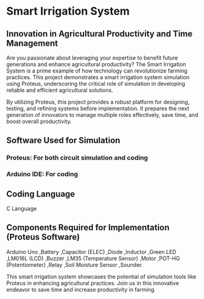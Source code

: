 # Smart Irrigation System
## Innovation in Agricultural Productivity and Time Management
Are you passionate about leveraging your expertise to benefit future generations and enhance agricultural productivity? The Smart Irrigation System is a prime example of how technology can revolutionize farming practices. This project demonstrates a smart irrigation system simulation using Proteus, underscoring the critical role of simulation in developing reliable and efficient agricultural solutions.

By utilizing Proteus, this project provides a robust platform for designing, testing, and refining systems before implementation. It prepares the next generation of innovators to manage multiple roles effectively, save time, and boost overall productivity.

## Software Used for Simulation
### Proteus: For both circuit simulation and coding
### Arduino IDE: For coding
## Coding Language
C Language
## Components Required for Implementation (Proteus Software)
Arduino Uno
,Battery
,Capacitor (ELEC)
,Diode
,Inductor
,Green LED
,LM016L (LCD)
,Buzzer
,LM35 (Temperature Sensor)
,Motor
,POT-HG (Potentiometer)
,Relay
,Soil Moisture Sensor
,Sounder.

 This smart irrigation system showcases the potential of simulation tools like Proteus in enhancing agricultural practices. Join us in this innovative endeavor to save time and increase productivity in farming.
